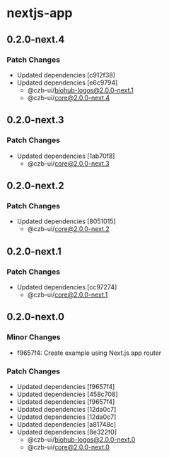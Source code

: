 # nextjs-app

## 0.2.0-next.4

### Patch Changes

- Updated dependencies [c912f38]
- Updated dependencies [e6c9794]
  - @czb-ui/biohub-logos@2.0.0-next.1
  - @czb-ui/core@2.0.0-next.4

## 0.2.0-next.3

### Patch Changes

- Updated dependencies [1ab70f8]
  - @czb-ui/core@2.0.0-next.3

## 0.2.0-next.2

### Patch Changes

- Updated dependencies [8051015]
  - @czb-ui/core@2.0.0-next.2

## 0.2.0-next.1

### Patch Changes

- Updated dependencies [cc97274]
  - @czb-ui/core@2.0.0-next.1

## 0.2.0-next.0

### Minor Changes

- f9657f4: Create example using Next.js app router

### Patch Changes

- Updated dependencies [f9657f4]
- Updated dependencies [458c708]
- Updated dependencies [f9657f4]
- Updated dependencies [12da0c7]
- Updated dependencies [12da0c7]
- Updated dependencies [a81748c]
- Updated dependencies [8e322f0]
  - @czb-ui/biohub-logos@2.0.0-next.0
  - @czb-ui/core@2.0.0-next.0
